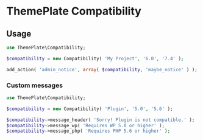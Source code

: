 # ThemePlate Compatibility

## Usage

```php
use ThemePlate\Compatibility;

$compatibility = new Compatibility( 'My Project', '6.0', '7.4' );

add_action( 'admin_notice', array( $compatibility, 'maybe_notice' ) );
```

### Custom messages

```php
use ThemePlate\Compatibility;

$compatibility = new Compatibility( 'Plugin', '5.0', '5.6' );

$compatibility->message_header( 'Sorry! Plugin is not compatible.' );
$compatibility->message_wp( 'Requires WP 5.0 or higher' );
$compatibility->message_php( 'Requires PHP 5.6 or higher' );
```
